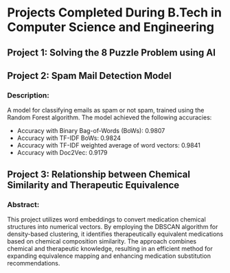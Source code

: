# Projects Completed During B.Tech in Computer Science and Engineering

## Project 1: Solving the 8 Puzzle Problem using AI

## Project 2: Spam Mail Detection Model

### Description:
A model for classifying emails as spam or not spam, trained using the Random Forest algorithm. The model achieved the following accuracies:

- Accuracy with Binary Bag-of-Words (BoWs): 0.9807
- Accuracy with TF-IDF BoWs: 0.9824
- Accuracy with TF-IDF weighted average of word vectors: 0.9841
- Accuracy with Doc2Vec: 0.9179

## Project 3: Relationship between Chemical Similarity and Therapeutic Equivalence

### Abstract:
This project utilizes word embeddings to convert medication chemical structures into numerical vectors. By employing the DBSCAN algorithm for density-based clustering, it identifies therapeutically equivalent medications based on chemical composition similarity. The approach combines chemical and therapeutic knowledge, resulting in an efficient method for expanding equivalence mapping and enhancing medication substitution recommendations.
